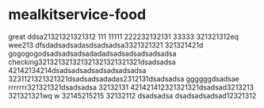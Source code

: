 # mealkitservice-food
great
ddsa21321321321312
111
11111
222232132131
33333
321321312eq  wee213
dfsdadsadsadasdsadsadsa3321321321
321321421d
gogogogodsadsadsadsadadadsadsadsadsadsadsa
checking321321321321321321321321321dsadsadsa
42142134214dsadsadsadsadsadsadsadsa
3231121321321321dsadsadsadadas2312131dsadsadsa
ggggggdsadsae
rrrrrrr321321321dsadsadsa
32132131
421421412321321321dsadsad3213213
321321321wq  w
32145215215
32132112
dsadsadsa
dsadsadsadsad12321312

